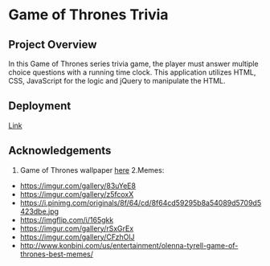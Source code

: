 # Game of Thrones Trivia

## Project Overview
In this Game of Thrones series trivia game, the player must answer multiple choice questions with a running time clock. This application utilizes HTML, CSS, JavaScript for the logic and jQuery to manipulate the HTML. 

## Deployment
[Link](https://brittani1128.github.io/Trivia-Game/)

## Acknowledgements
1. Game of Thrones wallpaper [here](https://wall.alphacoders.com/big.php?i=226091)
2.Memes:
* https://imgur.com/gallery/83uYeE8
* https://imgur.com/gallery/z5fcoxX
* https://i.pinimg.com/originals/8f/64/cd/8f64cd59295b8a54089d5709d5423dbe.jpg
* https://imgflip.com/i/165gkk
* https://imgur.com/gallery/rSxGrEx
* https://imgur.com/gallery/CFzhOlJ
* http://www.konbini.com/us/entertainment/olenna-tyrell-game-of-thrones-best-memes/



